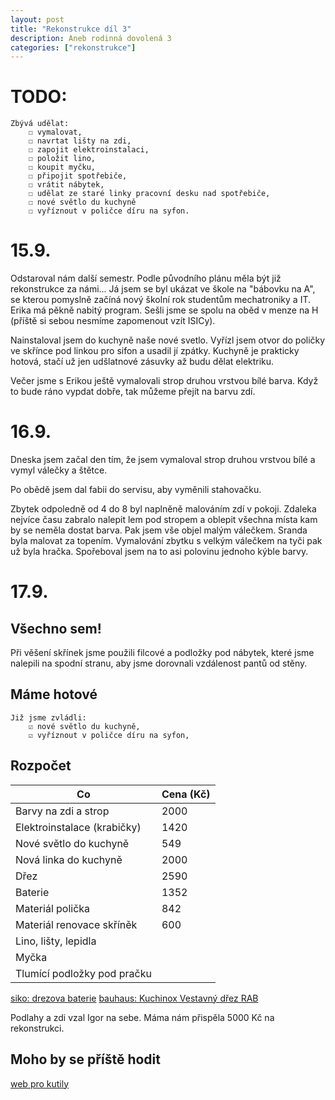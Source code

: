 ```yaml
---
layout: post
title: "Rekonstrukce díl 3"
description: Aneb rodinná dovolená 3
categories: ["rekonstrukce"]
---
```


# TODO:

    Zbývá udělat:
        ☐ vymalovat,
        ☐ navrtat lišty na zdi,
        ☐ zapojit elektroinstalaci,
        ☐ položit lino,
        ☐ koupit myčku,
        ☐ připojit spotřebiče,
        ☐ vrátit nábytek,
        ☐ udělat ze staré linky pracovní desku nad spotřebiče,
        ☐ nové světlo du kuchyně
        ☐ vyříznout v poličce díru na syfon. 


# 15.9.

Odstaroval nám další semestr. Podle původního plánu měla být již rekonstrukce za námi... Já jsem se byl ukázat ve škole na "bábovku na A", se kterou pomyslně začíná nový školní rok studentům mechatroniky a IT. Erika má pěkně nabitý program. Sešli jsme se spolu na oběd v menze na H (příště si sebou nesmíme zapomenout vzít ISICy).

Nainstaloval jsem do kuchyně naše nové svetlo. Vyřízl jsem otvor do poličky ve skřínce pod linkou pro sifon a usadil jí zpátky. Kuchyně je prakticky hotová, stačí už jen udšlatnové zásuvky až budu dělat elektriku.

Večer jsme s Erikou ještě vymalovali strop druhou vrstvou bílé barva. Když to bude ráno vypdat dobře, tak můžeme přejít na barvu zdí. 

# 16.9.

Dneska jsem začal den tím, že jsem vymaloval strop druhou vrstvou bílé a vymyl válečky a štětce. 

Po obědě jsem dal fabii do servisu, aby vyměnili stahovačku.

Zbytek odpoledně od 4 do 8 byl naplněně malováním zdí v pokoji. Zdaleka nejvíce času zabralo nalepit lem pod stropem a oblepit všechna místa kam by se neměla dostat barva. Pak jsem vše objel malým válečkem. Sranda byla malovat za topením. Vymalování zbytku s velkým válečkem na tyči pak už byla hračka. Spořeboval jsem na to asi polovinu jednoho kýble barvy. 

# 17.9.

## Všechno sem!

Při věšení skřínek jsme použili filcové a podložky pod nábytek, které jsme nalepili na spodní stranu, aby jsme dorovnali vzdálenost pantů od stěny.


## Máme hotové

    Již jsme zvládli:
        ☑ nové světlo du kuchyně,
        ☑ vyříznout v poličce díru na syfon,

## Rozpočet

| Co | Cena (Kč) |
|-----|--------|
| Barvy na zdi a strop | 2000 |
| Elektroinstalace (krabičky) | 1420 |
| Nové světlo do kuchyně | 549 |
| Nová linka do kuchyně | 2000 |
| Dřez | 2590 |
| Baterie | 1352 |
| Materiál polička | 842 |
| Materiál renovace skříněk | 600 |
| Lino, lišty, lepidla |  |
| Myčka |  |
| Tlumící podložky pod pračku |  |

[siko: drezova baterie](https://www.siko.cz/drezova-baterie-sat-se-silikonovym-raminkem-cerna-matna-satbsd290cm/p/SATBSD290CM)
[bauhaus: Kuchinox Vestavný dřez RAB](https://www.bauhaus.cz/kuchinox-vestavny-drez-rab-31325697)

Podlahy a zdi vzal Igor na sebe.
Máma nám přispěla 5000 Kč na rekonstrukci.

## Moho by se příště hodit

[web pro kutily](https://www.stavebni-vzdelani.cz/rekonstrukce/)